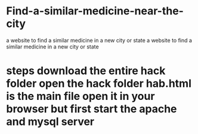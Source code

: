 # Find-a-similar-medicine-near-the-city
a website to find a similar medicine in a new city or state
a website to find a similar medicine in a new city or state
# steps download the entire hack folder open the hack folder hab.html is the main file open it in your browser but first start the apache and mysql server
